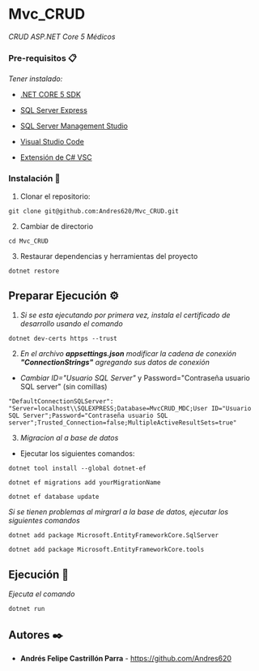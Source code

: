 # Mvc_CRUD


_CRUD ASP.NET Core 5 Médicos_


### Pre-requisitos 📋

_Tener instalado:_

* [.NET CORE 5 SDK](https://dotnet.microsoft.com/download)

* [SQL Server Express](https://www.microsoft.com/es-es/sql-server/sql-server-downloads)

* [SQL Server Management Studio](https://docs.microsoft.com/en-us/sql/ssms/download-sql-server-management-studio-ssms?view=sql-server-ver15)

* [Visual Studio Code](https://code.visualstudio.com/)

* [Extensión de C# VSC](https://marketplace.visualstudio.com/items?itemName=ms-dotnettools.csharp)


### Instalación 🔧

1. Clonar el repositorio:

```
git clone git@github.com:Andres620/Mvc_CRUD.git
```

2. Cambiar de directorio

```
cd Mvc_CRUD
```

3. Restaurar dependencias y herramientas del proyecto

```
dotnet restore
```


## Preparar Ejecución ⚙️

1. _Si se esta ejecutando por primera vez, instala el certificado de desarrollo usando  el comando_

```
dotnet dev-certs https --trust
```


2. _En el archivo **appsettings.json** modificar la cadena de conexión **"ConnectionStrings"** agregando sus datos de conexión_

* _Cambiar ID="Usuario SQL Server"_ y Password="Contraseña usuario SQL server" (sin comillas)
```
"DefaultConnectionSQLServer": "Server=localhost\\SQLEXPRESS;Database=MvcCRUD_MDC;User ID="Usuario SQL Server";Password="Contraseña usuario SQL server";Trusted_Connection=false;MultipleActiveResultSets=true"
```


3. _Migracion al a base de datos_

* Ejecutar los siguientes comandos:
```
dotnet tool install --global dotnet-ef
```
```
dotnet ef migrations add yourMigrationName
```
```
dotnet ef database update
```

_Si se tienen problemas al mirgrarl a la base de datos, ejecutar los siguientes comandos_
```
dotnet add package Microsoft.EntityFrameworkCore.SqlServer
```
```
dotnet add package Microsoft.EntityFrameworkCore.tools
```


## Ejecución 🚀

_Ejecuta el comando_

```
dotnet run
```


## Autores ✒️

* **Andrés Felipe Castrillón Parra** - https://github.com/Andres620

